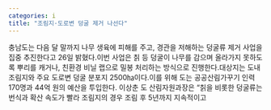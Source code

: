 ```yaml
---
categories: i
title: "조림지·도로변 덩굴 제거 나선다"
---
```

충남도는 다음 달 말까지 나무 생육에 피해를 주고, 경관을 저해하는 덩굴류 제거 사업을 집중 추진한다고 26일 밝혔다.이번 사업은 칡 등 덩굴이 나무를 감으며 올라가지 못하도록 뿌리를 캐거나, 친환경 비닐 랩으로 밀봉 처리하는 방식으로 진행한다.대상지는 도내 조림지와 주요 도로변 덩굴 분포지 2500㏊이다.이를 위해 도는 공공산림가꾸기 인력 170명과 44억 원의 예산을 투입한다.																						이상춘 도 산림자원과장은 “칡을 비롯한 덩굴류는 번식과 확산 속도가 빨라 조림지의 경우 조림 후 5년까지 지속적이고